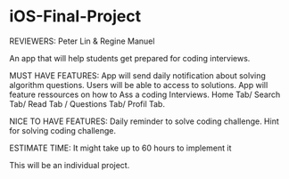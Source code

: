 # iOS-Final-Project

REVIEWERS: Peter Lin & Regine Manuel

An app that will help students get prepared for coding interviews. 

MUST HAVE FEATURES: App will send daily notification about solving algorithm questions.
          Users will be able to access to solutions.
          App will feature ressources on how to Ass a coding Interviews.
         Home Tab/ Search Tab/ Read Tab / Questions Tab/ Profil Tab.
         
NICE TO HAVE FEATURES: Daily reminder to solve coding challenge.
                       Hint for solving coding challenge.

ESTIMATE TIME: It might take up to 60 hours to implement it

This will be an individual project.
